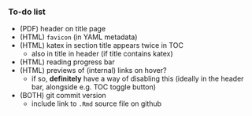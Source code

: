### To-do list

- (PDF) header on title page
- (HTML) `favicon` (in YAML metadata)
- (HTML) katex in section title appears twice in TOC
  + also in title in header (if title contains katex)
- (HTML) reading progress bar
- (HTML) previews of (internal) links on hover?
  + if so, **definitely** have a way of disabling this (ideally in the header bar, alongside e.g. TOC toggle button)
- (BOTH) git commit version
  + include link to `.Rmd` source file on github
